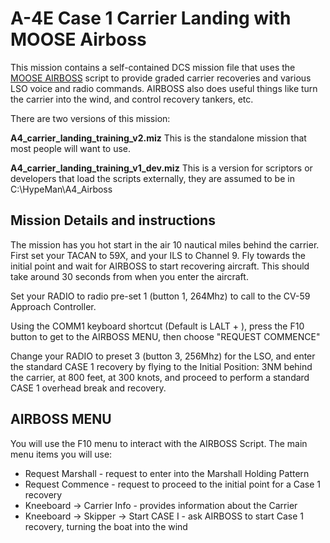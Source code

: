 # A-4E Case 1 Carrier Landing with MOOSE Airboss 

This mission contains a self-contained DCS mission file that uses the [MOOSE AIRBOSS](https://flightcontrol-master.github.io/MOOSE_DOCS_DEVELOP/Documentation/Ops.Airboss.html)
script to provide graded carrier recoveries and various LSO voice and radio commands.  AIRBOSS also does useful things like
turn the carrier into the wind, and control recovery tankers, etc.

There are two versions of this mission:

**A4_carrier_landing_training_v2.miz** This is the standalone mission that most people will want to use.

**A4_carrier_landing_training_v1_dev.miz**   This is a version for scriptors or developers that load the scripts externally,
they are assumed to be in C:\HypeMan\A4_Airboss

## Mission Details and instructions

The mission has you hot start in the air 10 nautical miles behind the carrier.  First set your TACAN to 59X, and your ILS to Channel 9.
Fly towards the initial point and wait for AIRBOSS to start recovering aircraft.  This should take around 30 seconds from when you enter the aircraft.


Set your RADIO to radio pre-set 1 (button 1, 264Mhz) to call to the CV-59 Approach Controller.

Using the COMM1 keyboard shortcut (Default is LALT + \), press the F10 button to get to the AIRBOSS MENU, then choose "REQUEST COMMENCE"

Change your RADIO to preset 3 (button 3, 256Mhz) for the LSO, and enter the standard CASE 1 recovery by flying to the Initial Position:
3NM behind the carrier, at 800 feet, at 300 knots, and proceed to perform a standard CASE 1 overhead break and recovery.

## AIRBOSS MENU
You will use the F10 menu to interact with the AIRBOSS Script.  The main menu items you will use:

* Request Marshall - request to enter into the Marshall Holding Pattern
* Request Commence - request to proceed to the initial point for a Case 1 recovery
* Kneeboard -> Carrier Info - provides information about the Carrier
* Kneeboard -> Skipper -> Start CASE I - ask AIRBOSS to start Case 1 recovery, turning the boat into the wind

